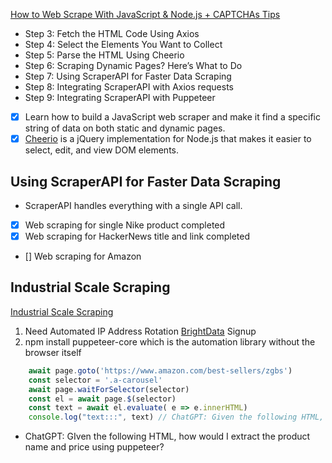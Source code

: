 [How to Web Scrape With JavaScript & Node.js + CAPTCHAs Tips](https://www.scraperapi.com/blog/web-scraping-javascript-tutorial/)

- Step 3: Fetch the HTML Code Using Axios
- Step 4: Select the Elements You Want to Collect
- Step 5: Parse the HTML Using Cheerio
- Step 6: Scraping Dynamic Pages? Here’s What to Do
- Step 7: Using ScraperAPI for Faster Data Scraping
- Step 8: Integrating ScraperAPI with Axios requests
- Step 9: Integrating ScraperAPI with Puppeteer


- [x] Learn how to build a JavaScript web scraper and make it find a specific string of data on both static and dynamic pages.
- [x] [Cheerio](https://cheerio.js.org/docs/intro) is a jQuery implementation for Node.js that makes it easier to select, edit, and view DOM elements.

## Using ScraperAPI for Faster Data Scraping

- ScraperAPI handles everything with a single API call.

- [x] Web scraping for single Nike product completed
- [x] Web scraping for HackerNews title and link completed
- [] Web scraping for Amazon 

## Industrial Scale Scraping

[Industrial Scale Scraping](https://www.youtube.com/watch?v=qo_fUjb02ns&ab_channel=BeyondFireship)

1. Need Automated IP Address Rotation [BrightData](https://brightdata.com/) Signup
2. npm install puppeteer-core which is the automation library without the browser itself

```js
    await page.goto('https://www.amazon.com/best-sellers/zgbs')
    const selector = '.a-carousel'
    await page.waitForSelector(selector)
    const el = await page.$(selector)
    const text = await el.evaluate( e => e.innerHTML)
    console.log("text:::", text) // ChatGPT: Given the following HTML, how would I extract the product name and price using puppeteer?
```

 - ChatGPT: GIven the following HTML, how would I extract the product name and price using puppeteer?
